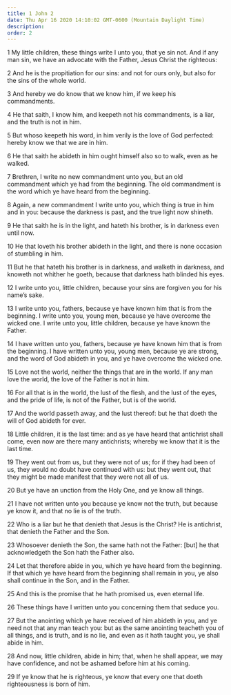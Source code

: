 ```yaml
---
title: 1 John 2
date: Thu Apr 16 2020 14:10:02 GMT-0600 (Mountain Daylight Time)
description: 
order: 2
---
```


<p>
  1 My little children, these things write I unto you, that ye sin not. And if
  any man sin, we have an advocate with the Father, Jesus Christ the righteous:
</p>
<p>
  2 And he is the propitiation for our sins: and not for ours only, but also for
  the sins of the whole world.
</p>
<p>3 And hereby we do know that we know him, if we keep his commandments.</p>
<p>
  4 He that saith, I know him, and keepeth not his commandments, is a liar, and
  the truth is not in him.
</p>
<p>
  5 But whoso keepeth his word, in him verily is the love of God perfected:
  hereby know we that we are in him.
</p>
<p>
  6 He that saith he abideth in him ought himself also so to walk, even as he
  walked.
</p>
<p>
  7 Brethren, I write no new commandment unto you, but an old commandment which
  ye had from the beginning. The old commandment is the word which ye have heard
  from the beginning.
</p>
<p>
  8 Again, a new commandment I write unto you, which thing is true in him and in
  you: because the darkness is past, and the true light now shineth.
</p>
<p>
  9 He that saith he is in the light, and hateth his brother, is in darkness
  even until now.
</p>
<p>
  10 He that loveth his brother abideth in the light, and there is none occasion
  of stumbling in him.
</p>
<p>
  11 But he that hateth his brother is in darkness, and walketh in darkness, and
  knoweth not whither he goeth, because that darkness hath blinded his eyes.
</p>
<p>
  12 I write unto you, little children, because your sins are forgiven you for
  his name&#x2019;s sake.
</p>
<p>
  13 I write unto you, fathers, because ye have known him that is from the
  beginning. I write unto you, young men, because ye have overcome the wicked
  one. I write unto you, little children, because ye have known the Father.
</p>
<p>
  14 I have written unto you, fathers, because ye have known him that is from
  the beginning. I have written unto you, young men, because ye are strong, and
  the word of God abideth in you, and ye have overcome the wicked one.
</p>
<p>
  15 Love not the world, neither the things that are in the world. If any man
  love the world, the love of the Father is not in him.
</p>
<p>
  16 For all that is in the world, the lust of the flesh, and the lust of the
  eyes, and the pride of life, is not of the Father, but is of the world.
</p>
<p>
  17 And the world passeth away, and the lust thereof: but he that doeth the
  will of God abideth for ever.
</p>
<p>
  18 Little children, it is the last time: and as ye have heard that antichrist
  shall come, even now are there many antichrists; whereby we know that it is
  the last time.
</p>
<p>
  19 They went out from us, but they were not of us; for if they had been of us,
  they would no doubt have continued with us: but they went out, that they might
  be made manifest that they were not all of us.
</p>
<p>20 But ye have an unction from the Holy One, and ye know all things.</p>
<p>
  21 I have not written unto you because ye know not the truth, but because ye
  know it, and that no lie is of the truth.
</p>
<p>
  22 Who is a liar but he that denieth that Jesus is the Christ? He is
  antichrist, that denieth the Father and the Son.
</p>
<p>
  23 Whosoever denieth the Son, the same hath not the Father: [but] he that
  acknowledgeth the Son hath the Father also.
</p>
<p>
  24 Let that therefore abide in you, which ye have heard from the beginning. If
  that which ye have heard from the beginning shall remain in you, ye also shall
  continue in the Son, and in the Father.
</p>
<p>25 And this is the promise that he hath promised us, even eternal life.</p>
<p>26 These things have I written unto you concerning them that seduce you.</p>
<p>
  27 But the anointing which ye have received of him abideth in you, and ye need
  not that any man teach you: but as the same anointing teacheth you of all
  things, and is truth, and is no lie, and even as it hath taught you, ye shall
  abide in him.
</p>
<p>
  28 And now, little children, abide in him; that, when he shall appear, we may
  have confidence, and not be ashamed before him at his coming.
</p>
<p>
  29 If ye know that he is righteous, ye know that every one that doeth
  righteousness is born of him.
</p>
